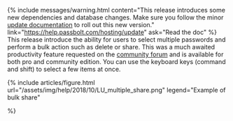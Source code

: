 {% include messages/warning.html
    content="This release introduces some new dependencies and database changes. Make sure you follow 
    the minor [update documentation](https://help.passbolt.com/hosting/update) to roll out this new version."
    link="https://help.passbolt.com/hosting/update"
    ask="Read the doc"
%}
<br>
This release introduce the ability for users to select multiple passwords and perform a bulk action such as delete 
or share. This was a much awaited productivity feature requested on the 
[community forum](https://community.passbolt.com/t/as-a-user-i-want-to-select-multiple-records-and-perform-a-bulk-action-these-entries/72/4) 
and is available for both pro and community edition. You can use the keyboard keys (command and shift) to select 
a few items at once.

{% include articles/figure.html
    url="/assets/img/help/2018/10/LU_multiple_share.png"
    legend="Example of bulk share"
    
%}
<br>

